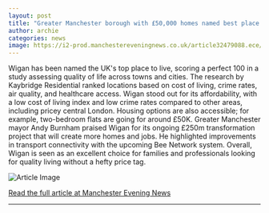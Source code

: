 ```yaml
---
layout: post
title: "Greater Manchester borough with £50,000 homes named best place to live in UK"
author: archie
categories: news
image: https://i2-prod.manchestereveningnews.co.uk/article32479088.ece/ALTERNATES/s1200/0_VCP_MEN_08112022_wigan_012JPG.jpg
---
```

Wigan has been named the UK's top place to live, scoring a perfect 100 in a study assessing quality of life across towns and cities. The research by Kaybridge Residential ranked locations based on cost of living, crime rates, air quality, and healthcare access. Wigan stood out for its affordability, with a low cost of living index and low crime rates compared to other areas, including pricey central London. Housing options are also accessible; for example, two-bedroom flats are going for around £50K. Greater Manchester mayor Andy Burnham praised Wigan for its ongoing £250m transformation project that will create more homes and jobs. He highlighted improvements in transport connectivity with the upcoming Bee Network system. Overall, Wigan is seen as an excellent choice for families and professionals looking for quality living without a hefty price tag.

![Article Image](https://i2-prod.manchestereveningnews.co.uk/article32479088.ece/ALTERNATES/s1200/0_VCP_MEN_08112022_wigan_012JPG.jpg)

[Read the full article at Manchester Evening News](https://www.manchestereveningnews.co.uk/news/greater-manchester-news/greater-manchester-borough-50000-homes-32478874)

---
